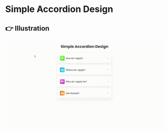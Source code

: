 # Simple Accordion Design

## 👉 Illustration

![Illustration 1](https://github.com/devpishaili/html-css-js-projects/blob/main/simple-accordion/assets/illustration-1.gif)
